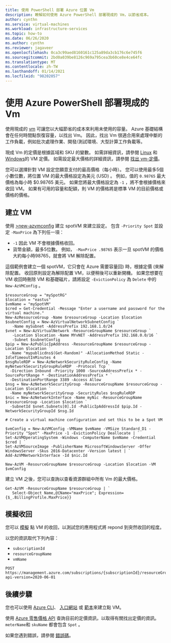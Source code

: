 ```yaml
---
title: 使用 PowerShell 部署 Azure 位置 Vm
description: 瞭解如何使用 Azure PowerShell 部署現成的 Vm，以節省成本。
author: cynthn
ms.service: virtual-machines
ms.workload: infrastructure-services
ms.topic: how-to
ms.date: 06/26/2020
ms.author: cynthn
ms.reviewer: jagaveer
ms.openlocfilehash: 0ca3c99aed8160161c125a89da3cb176c6e745f6
ms.sourcegitcommit: 2bd0a039be8126c969a795cea3b60ce8e4ce64fc
ms.translationtype: MT
ms.contentlocale: zh-TW
ms.lasthandoff: 01/14/2021
ms.locfileid: "98202057"
---
```

# <a name="deploy-spot-vms-using-azure-powershell"></a>使用 Azure PowerShell 部署現成的 Vm


使用現成的 [vm](../spot-vms.md) 可讓您以大幅節省的成本來利用未使用的容量。 Azure 基礎結構會在任何時間點恢復容量，以找出 Vm。 因此，找出 Vm 很適合用來處理中斷的工作負載，例如批次處理作業、開發/測試環境、大型計算工作負載等。

現成 Vm 的定價是根據區域和 SKU 的變數。 如需詳細資訊，請參閱 [Linux](https://azure.microsoft.com/pricing/details/virtual-machines/linux/) 和 [Windows](https://azure.microsoft.com/pricing/details/virtual-machines/windows/)的 VM 定價。 如需設定最大價格的詳細資訊，請參閱 [找出 vm-定價](../spot-vms.md#pricing)。

您可以選擇針對 VM 設定您願意支付的最高價格（每小時）。 您可以使用最多5個小數位數，將位置 VM 的最大價格設定為美元 (USD) 。 例如，值的 `0.98765` 最大價格為每小時 $0.98765 美元。 如果您將最大價格設定為 `-1` ，將不會根據價格來收回 VM。 如果有可用的容量和配額，則 VM 的價格將是標準 VM 的目前價格或價格的價格。


## <a name="create-the-vm"></a>建立 VM

使用 [>new-azvmconfig](/powershell/module/az.compute/new-azvmconfig) 建立 spotVM 來建立設定。 包含 `-Priority Spot` 並設定 `-MaxPrice` 為下列任一項：
- `-1` 因此 VM 不會根據價格收回。
- 貨幣金額，最多5位數。 例如， `-MaxPrice .98765` 表示一旦 spotVM 的價格大約每小時98765，就會將 VM 解除配置。


這個範例會建立一個 spotVM，它只會在 Azure 需要容量回) 時，根據定價 (來解除配置。 收回原則設定為解除配置 VM，以便稍後可以重新開機。 如果您想要在 VM 收回時刪除 VM 和基礎磁片，請將設定 `-EvictionPolicy` 為 `Delete` 中的 `New-AzVMConfig` 。


```azurepowershell-interactive
$resourceGroup = "mySpotRG"
$location = "eastus"
$vmName = "mySpotVM"
$cred = Get-Credential -Message "Enter a username and password for the virtual machine."
New-AzResourceGroup -Name $resourceGroup -Location $location
$subnetConfig = New-AzVirtualNetworkSubnetConfig `
   -Name mySubnet -AddressPrefix 192.168.1.0/24
$vnet = New-AzVirtualNetwork -ResourceGroupName $resourceGroup `
   -Location $location -Name MYvNET -AddressPrefix 192.168.0.0/16 `
   -Subnet $subnetConfig
$pip = New-AzPublicIpAddress -ResourceGroupName $resourceGroup -Location $location `
  -Name "mypublicdns$(Get-Random)" -AllocationMethod Static -IdleTimeoutInMinutes 4
$nsgRuleRDP = New-AzNetworkSecurityRuleConfig -Name myNetworkSecurityGroupRuleRDP  -Protocol Tcp `
  -Direction Inbound -Priority 1000 -SourceAddressPrefix * -SourcePortRange * -DestinationAddressPrefix * `
  -DestinationPortRange 3389 -Access Allow
$nsg = New-AzNetworkSecurityGroup -ResourceGroupName $resourceGroup -Location $location `
  -Name myNetworkSecurityGroup -SecurityRules $nsgRuleRDP
$nic = New-AzNetworkInterface -Name myNic -ResourceGroupName $resourceGroup -Location $location `
  -SubnetId $vnet.Subnets[0].Id -PublicIpAddressId $pip.Id -NetworkSecurityGroupId $nsg.Id

# Create a virtual machine configuration and set this to be a Spot VM

$vmConfig = New-AzVMConfig -VMName $vmName -VMSize Standard_D1 -Priority "Spot" -MaxPrice -1 -EvictionPolicy Deallocate | `
Set-AzVMOperatingSystem -Windows -ComputerName $vmName -Credential $cred | `
Set-AzVMSourceImage -PublisherName MicrosoftWindowsServer -Offer WindowsServer -Skus 2016-Datacenter -Version latest | `
Add-AzVMNetworkInterface -Id $nic.Id

New-AzVM -ResourceGroupName $resourceGroup -Location $location -VM $vmConfig
```

建立 VM 之後，您可以查詢以查看資源群組中所有 Vm 的最大價格。

```azurepowershell-interactive
Get-AzVM -ResourceGroupName $resourceGroup | `
   Select-Object Name,@{Name="maxPrice"; Expression={$_.BillingProfile.MaxPrice}}
```

## <a name="simulate-an-eviction"></a>模擬收回

您可以 [模擬](/rest/api/compute/virtualmachines/simulateeviction) 點 VM 的收回，以測試您的應用程式將 repond 到突然收回的程度。 

以您的資訊取代下列內容： 

- `subscriptionId`
- `resourceGroupName`
- `vmName`


```http
POST https://management.azure.com/subscriptions/{subscriptionId}/resourceGroups/{resourceGroupName}/providers/Microsoft.Compute/virtualMachines/{vmName}/simulateEviction?api-version=2020-06-01
```

## <a name="next-steps"></a>後續步驟

您也可以使用 [Azure CLI](../linux/spot-cli.md)、 [入口網站](../spot-portal.md) 或 [範本](../linux/spot-template.md)來建立點 VM。

使用 [Azure 零售價格 API](/rest/api/cost-management/retail-prices/azure-retail-prices) 查詢目前的定價資訊，以取得有關找出定價的資訊。 `meterName`和 `skuName` 都會包含 `Spot` 。

如果您遇到錯誤，請參閱 [錯誤碼](../error-codes-spot.md)。